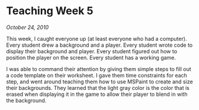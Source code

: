 # Teaching Week 5

_October 24, 2010_

This week, I caught everyone up (at least everyone who had a computer). Every
student drew a background and a player. Every student wrote code to display
their background and player. Every student figured out how to position the
player on the screen. Every student has a working game.

I was able to command their attention by giving them simple steps to fill out a
code template on their worksheet. I gave them time constraints for each step,
and went around teaching them how to use MSPaint to create and size their
backgrounds. They learned that the light gray color is the color that is erased
when displaying it in the game to allow their player to blend in with the
background.
